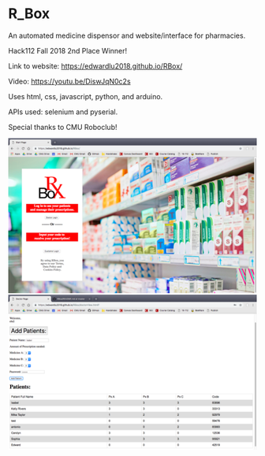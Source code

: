 # R_Box
An automated medicine dispensor and website/interface for pharmacies.

Hack112 Fall 2018 2nd Place Winner!

Link to website:
https://edwardlu2018.github.io/RBox/

Video:
https://youtu.be/DiswJqN0c2s 

Uses html, css, javascript, python, and arduino.

APIs used: selenium and pyserial.

Special thanks to CMU Roboclub!

![alt text](https://github.com/EdwardLu2018/RBox/blob/master/frontPage.png)
![alt text](https://github.com/EdwardLu2018/RBox/blob/master/tablePage.png)
